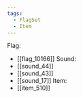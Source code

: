 ```yaml
---
tags:
  - FlagSet
  - Item
---
```

Flag:
- [[flag_10166]]
Sound:
- [[sound_44]]
- [[sound_43]]
- [[sound_17]]
Item:
- [[item_510]]
